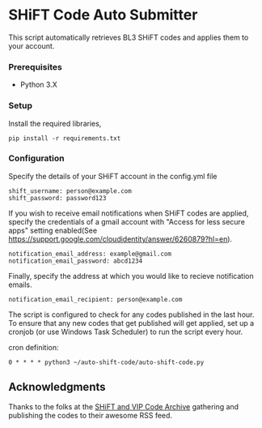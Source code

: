 # SHiFT Code Auto Submitter

This script automatically retrieves BL3 SHiFT codes and applies them to your account.

### Prerequisites

* Python 3.X

### Setup
Install the required libraries,
```
pip install -r requirements.txt
```

### Configuration
Specify the details of your SHiFT account in the config.yml file
```
shift_username: person@example.com
shift_password: password123
```
If you wish to receive email notifications when SHiFT codes are applied, specify the credentials of a gmail account with "Access for less secure apps" setting enabled(See https://support.google.com/cloudidentity/answer/6260879?hl=en).
```
notification_email_address: example@gmail.com
notification_email_password: abcd1234
```
Finally, specify the address at which you would like to recieve notification emails.
```
notification_email_recipient: person@example.com
```

The script is configured to check for any codes published in the last hour. To ensure that any new codes that get published will get applied, set up a cronjob (or use Windows Task Scheduler) to run the script every hour.

cron definition:
```
0 * * * * python3 ~/auto-shift-code/auto-shift-code.py
```

## Acknowledgments

Thanks to the folks at the [SHiFT and VIP Code Archive](shift.orcicorn.com) gathering and publishing the codes to their awesome RSS feed.